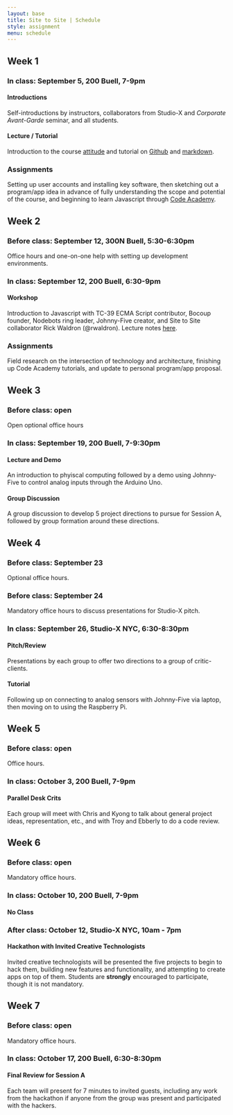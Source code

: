 ```yaml
---
layout: base
title: Site to Site | Schedule
style: assignment
menu: schedule
---
```

## Week 1

### In class: September 5, 200 Buell, 7-9pm

#### Introductions

Self-introductions by instructors, collaborators from Studio-X and _Corporate Avant-Garde_ seminar, and all students.

#### Lecture / Tutorial

Introduction to the course [attitude](lectures/week1/attitude.html) and tutorial on [Github](lectures/week1/github.html) and [markdown](lectures/week1/markdown.html).

### Assignments

Setting up user accounts and installing key software, then sketching out a program/app idea in advance of fully understanding the scope and potential of the course, and beginning to learn Javascript through [Code Academy](http://www.codecademy.com/learn).




## Week 2

### Before class: September 12, 300N Buell, 5:30-6:30pm

Office hours and one-on-one help with setting up development environments.


### In class: September 12, 200 Buell, 6:30-9pm

#### Workshop

Introduction to Javascript with TC-39 ECMA Script contributor, Bocoup founder, Nodebots ring leader, Johnny-Five creator, and Site to Site collaborator Rick Waldron (@rwaldron).
Lecture notes [here](http://gul.ly/dh3).

### Assignments

Field research on the intersection of technology and architecture, finishing up Code Academy tutorials, and update to personal program/app proposal.




## Week 3

### Before class: open

Open optional office hours


### In class: September 19, 200 Buell, 7-9:30pm

#### Lecture and Demo

An introduction to phyiscal computing followed by a demo using Johnny-Five to control analog inputs through the Arduino Uno.

#### Group Discussion

A group discussion to develop 5 project directions to pursue for Session A, followed by group formation around these directions.




## Week 4

### Before class: September 23

Optional office hours.

### Before class: September 24

Mandatory office hours to discuss presentations for Studio-X pitch.


### In class: September 26, Studio-X NYC, 6:30-8:30pm

#### Pitch/Review

Presentations by each group to offer two directions to a group of critic-clients.

#### Tutorial

Following up on connecting to analog sensors with Johnny-Five via laptop, then moving on to using the Raspberry Pi.


## Week 5

### Before class: open

Office hours.


### In class: October 3, 200 Buell, 7-9pm

#### Parallel Desk Crits

Each group will meet with Chris and Kyong to talk about general project ideas, representation, etc., and with Troy and Ebberly to do a code review.




## Week 6

### Before class: open

Mandatory office hours.


### In class: October 10, 200 Buell, 7-9pm

#### No Class


### After class: October 12, Studio-X NYC, 10am - 7pm

#### Hackathon with Invited Creative Technologists

Invited creative technologists will be presented the five projects to begin to hack them, building new features and functionality, and attempting to create apps on top of them. Students are __strongly__ encouraged to participate, though it is not mandatory.




## Week 7

### Before class: open

Mandatory office hours.

### In class: October 17, 200 Buell, 6:30-8:30pm

#### Final Review for Session A

Each team will present for 7 minutes to invited guests, including any work from the hackathon if anyone from the group was present and participated with the hackers.


